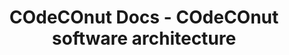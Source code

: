 ---
layout: page
title: COdeCOnut Docs - COdeCOnut software architecture
permalink: /documentation/architecture
---
